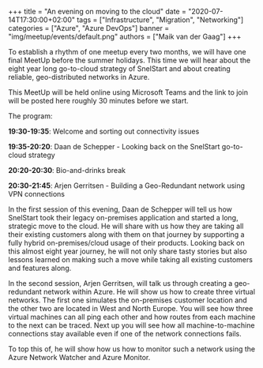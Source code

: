 +++
title = "An evening on moving to the cloud"
date = "2020-07-14T17:30:00+02:00"
tags = ["Infrastructure", "Migration", "Networking"]
categories = ["Azure", "Azure DevOps"]
banner = "img/meetup/events/default.png"
authors = ["Maik van der Gaag"]
+++

To establish a rhythm of one meetup every two months, we will have one final MeetUp before the summer holidays. This time we will hear about the eight year long go-to-cloud strategy of SnelStart and about creating reliable, geo-distributed networks in Azure.

This MeetUp will be held online using Microsoft Teams and the link to join will be posted here roughly 30 minutes before we start.

The program:

**19:30-19:35**: Welcome and sorting out connectivity issues

**19:35-20:20**: Daan de Schepper - Looking back on the SnelStart go-to-cloud strategy

**20:20-20:30**: Bio-and-drinks break

**20:30-21:45**: Arjen Gerritsen - Building a Geo-Redundant network using VPN connections


In the first session of this evening, Daan de Schepper will tell us how SnelStart took their legacy on-premises application and started a long, strategic move to the cloud. He will share with us how they are taking all their existing customers along with them on that journey by supporting a fully hybrid on-premises/cloud usage of their products. Looking back on this almost eight year journey, he will not only share tasty stories but also lessons learned on making such a move while taking all existing customers and features along.

In the second session, Arjen Gerritsen, will talk us through creating a geo-redundant network within Azure. He will show us how to create three virtual networks. The first one simulates the on-premises customer location and the other two are located in West and North Europe. You will see how three virtual machines can all ping each other and how routes from each machine to the next can be traced. Next up you will see how all machine-to-machine connections stay available even if one of the network connections fails.

To top this of, he will show how us how to monitor such a network using the Azure Network Watcher and Azure Monitor.